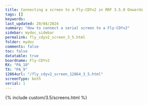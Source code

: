 ```yaml
---
title: Connecting a screen to a Fly-CDYv2 in RRF 3.5.0 Onwards
tags: []
keywords: 
last_updated: 20/04/2024
summary: "How to connect a serial screen to a Fly-CDYv2"
sidebar: mydoc_sidebar
permalink: fly_cdyv2_screen_3_5.html
folder: mydoc
comments: false
toc: false
datatable: true
boardname: Fly-CDYv2
RX: "PA_10"
TX: "PA_9"
12864url: "/fly_cdyv2_screen_12864_3_5.html"
screenType: both
serial: 1
---
```


{% include custom/3.5/screens.html %}
